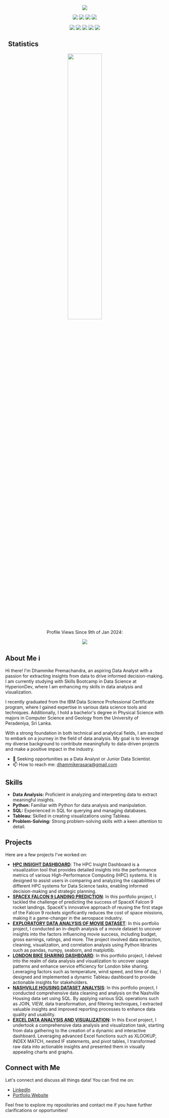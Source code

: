 <p align="center">
  <a href="https://github.com/DenverCoder1/readme-typing-svg">
    <img src="https://readme-typing-svg.herokuapp.com?lines=Hi,+I'm+Dhammike+Premachandra.👋;Welcome+to+My+GitHub+Profile,;Passionate+about+Data+Analysis.;Excited+to+contribute+to+your+team.;Eager+to+learn+and+grow.;Seeking+Opportunities+as+a+Data+Analyst.&center=true&width=500&height=70&color=800080">
  </a>
</p>

<p>
<div align="center">
  <img src="https://img.shields.io/badge/Python-3670A0?style=for-the-badge&logo=python&logoColor=ffdd54">
  <img src="https://img.shields.io/badge/SQL-3670A0.svg?style=for-the-badge&logo=SQL&logoColor=ffdd54">
  <img src="https://img.shields.io/badge/Tableau-3670A0.svg?style=for-the-badge&logo=tableau&logoColor=ffdd54">
  <img src="https://img.shields.io/badge/Excel-3670A0.svg?style=for-the-badge&logo=excel&logoColor=ffdd54">
  
</div>
</p>



<p>
<div align="center">
  <img src="https://img.shields.io/badge/GitHub-3670A0.svg?style=for-the-badge&logo=github&logoColor=ffdd54">
  <img src="https://img.shields.io/badge/SQLITE-3670A0.svg?style=for-the-badge&logo=sqlite&logoColor=ffdd54">
  <img src="https://img.shields.io/badge/Git-3670A0.svg?style=for-the-badge&logo=git&logoColor=ffdd54">
  <img src="https://img.shields.io/badge/Visual%20Studio%20Code-3670A0.svg?style=for-the-badge&logo=visual-studio-code&logoColor=ffdd54">
  <img src="https://img.shields.io/badge/Jupyter-3670A0.svg?style=for-the-badge&logo=jupiter&logoColor=ffdd54">
</div>
</p>

## <img src="https://media4.giphy.com/media/MIGbtLZoVjbl0bYbAd/giphy.gif?cid=ecf05e472t2h0i8d7dcjaoau9iqtchhr899hxmpxzzgc7lyw&rid=giphy.gif" width="4"> Statistics
<p align="center">
    <img width="46.5%" src="https://github-readme-stats.vercel.app/api/top-langs/?username=DhammikePremachandra&theme=radical&bg_color=#800080&hide_border=true&include_all_commits=true&count_private=true&layout=compact">
</p>


<div align="center">
  <p>Profile Views Since 9th of Jan 2024:</p>
</div>
<p align="center"><img src="https://profile-counter.glitch.me/{DhammikePremachandra}/count.svg"></p>

## About Me ℹ️


Hi there! I'm Dhammike Premachandra, an aspiring Data Analyst with a passion for extracting insights from data to drive informed decision-making. I am currently studying with Skills Bootcamp in Data Science at HyperionDev, where I am enhancing my skills in data analysis and visualization.

I recently graduated from the IBM Data Science Professional Certificate program, where I gained expertise in various data science tools and techniques. Additionally, I hold a bachelor's degree in Physical Science with majors in Computer Science and Geology from the University of Peradeniya, Sri Lanka.

With a strong foundation in both technical and analytical fields, I am excited to embark on a journey in the field of data analysis. My goal is to leverage my diverse background to contribute meaningfully to data-driven projects and make a positive impact in the industry.

- 💼 Seeking opportunities as a Data Analyst or Junior Data Scientist.
- 📫 How to reach me: [dhammikerasara@gmail.com](dhammikerasara@gmail.com)

## Skills

- **Data Analysis:** Proficient in analyzing and interpreting data to extract meaningful insights.
- **Python:** Familiar with Python for data analysis and manipulation.
- **SQL:** Experienced in SQL for querying and managing databases.
- **Tableau:** Skilled in creating visualizations using Tableau.
- **Problem-Solving:** Strong problem-solving skills with a keen attention to detail.

## Projects

Here are a few projects I've worked on:

- [**HPC INSIGHT DASHBOARD**](https://github.com/DhammikePremachandra/HighPerformanceComputingDashboard): The HPC Insight Dashboard is a visualization tool that provides detailed insights into the performance metrics of various High-Performance Computing (HPC) systems. It is designed to assist users in comparing and analyzing the capabilities of different HPC systems for Data Science tasks, enabling informed decision-making and strategic planning.
- [**SPACEX FALCON 9 LANDING PREDICTION**](https://github.com/DhammikePremachandra/SpaceX_Landing_Success_Prediction): In this portfolio project, I tackled the challenge of predicting the success of SpaceX Falcon 9 rocket landings. SpaceX's innovative approach of reusing the first stage of the Falcon 9 rockets significantly reduces the cost of space missions, making it a game-changer in the aerospace industry. 
- [**EXPLORATORY DATA ANALYSIS OF MOVIE DATASET**](https://github.com/DhammikePremachandra/Python/blob/main/Movie%20Correlation%20Project.ipynb): In this portfolio project, I conducted an in-depth analysis of a movie dataset to uncover insights into the factors influencing movie success, including budget, gross earnings, ratings, and more. The project involved data extraction, cleaning, visualization, and correlation analysis using Python libraries such as pandas, numpy, seaborn, and matplotlib.
- [**LONDON BIKE SHARING DASHBOARD**](https://public.tableau.com/app/profile/dhammike.premachandra/vizzes): In this portfolio project, I delved into the realm of data analysis and visualization to uncover usage patterns and enhance service efficiency for London bike sharing. Leveraging factors such as temperature, wind speed, and time of day, I designed and implemented a dynamic Tableau dashboard to provide actionable insights for stakeholders.
- [**NASHVILLE HOUSING DATASET ANALYSIS**](https://github.com/DhammikePremachandra/SQL/blob/main/Data%20Cleaning_NashvilleHousing.sql): In this portfolio project, I conducted comprehensive data cleaning and analysis on the Nashville Housing data set using SQL. By applying various SQL operations such as JOIN, VIEW, data transformation, and filtering techniques, I extracted valuable insights and improved reporting processes to enhance data quality and usability.
- [**EXCEL DATA ANALYSIS AND VISUALIZATION**](https://github.com/DhammikePremachandra/Excel/blob/main/coffee%20Orders%20Dashboard.xlsx): In this Excel project, I undertook a comprehensive data analysis and visualization task, starting from data gathering to the creation of a dynamic and interactive dashboard. Leveraging advanced Excel functions such as XLOOKUP, INDEX MATCH, nested IF statements, and pivot tables, I transformed raw data into actionable insights and presented them in visually appealing charts and graphs.

## Connect with Me

Let's connect and discuss all things data! You can find me on:

- [LinkedIn](https://www.linkedin.com/in/dhammikepremachandra)
- [Portfolio Website](https://dhammikepremachandra.github.io/Portfolio-website)

Feel free to explore my repositories and contact me if you have further clarifications or opportunities!
